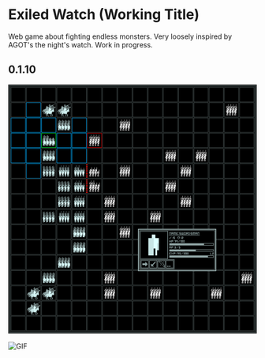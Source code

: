 # Exiled Watch (Working Title)
Web game about fighting endless monsters. Very loosely inspired by AGOT's the night's watch. Work in progress.

## 0.1.10

![mockup](https://github.com/aivct/aivct-exiled-watch/blob/main/assets/mockup.png)

![GIF](https://github.com/aivct/aivct-exiled-watch/blob/main/assets/0_1_10.gif)
